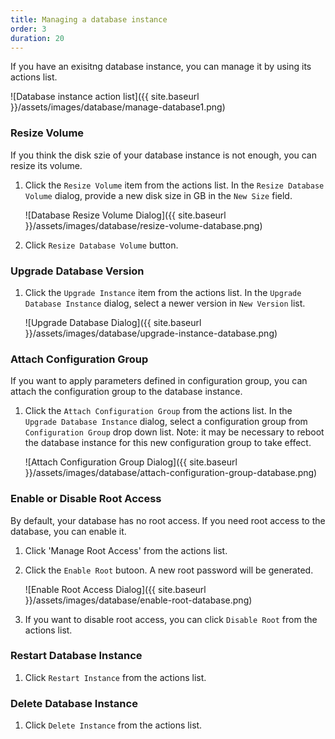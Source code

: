 ```yaml
---
title: Managing a database instance
order: 3
duration: 20
---
```


If you have an exisitng database instance, you can manage it by using its actions list.

![Database instance action list]({{ site.baseurl }}/assets/images/database/manage-database1.png)

### Resize Volume

If you think the disk szie of your database instance is not enough, you can resize its volume. 

1. Click the `Resize Volume` item from the actions list.  In the `Resize Database Volume` dialog, provide a new disk size in GB in the `New Size` field.

    ![Database Resize Volume Dialog]({{ site.baseurl }}/assets/images/database/resize-volume-database.png)

2. Click `Resize Database Volume` button.

### Upgrade Database Version

1. Click the `Upgrade Instance` item from the actions list. In the `Upgrade Database Instance` dialog, select a newer version in `New Version` list.

    ![Upgrade Database Dialog]({{ site.baseurl }}/assets/images/database/upgrade-instance-database.png)


### Attach Configuration Group

If you want to apply parameters defined in configuration group, you can attach the configuration group to the database instance.

1. Click the `Attach Configuration Group` from the actions list. In the `Upgrade Database Instance` dialog, select a configuration group from `Configuration Group` drop down list. Note: it may be necessary to reboot the database instance for this new configuration group to take effect.

    ![Attach Configuration Group Dialog]({{ site.baseurl }}/assets/images/database/attach-configuration-group-database.png)

### Enable or Disable Root Access

By default, your database has no root access. If you need root access to the database,  you can enable it.

1. Click 'Manage Root Access'  from the actions list. 
2. Click the `Enable Root` butoon. A new root password will be generated.
 
    ![Enable Root Access Dialog]({{ site.baseurl }}/assets/images/database/enable-root-database.png)
        
3. If you want to disable root access, you can click `Disable Root` from the actions list.
 
### Restart Database Instance
 
1. Click `Restart Instance` from the actions list.
 
### Delete Database Instance

1. Click `Delete Instance` from the actions list.
 